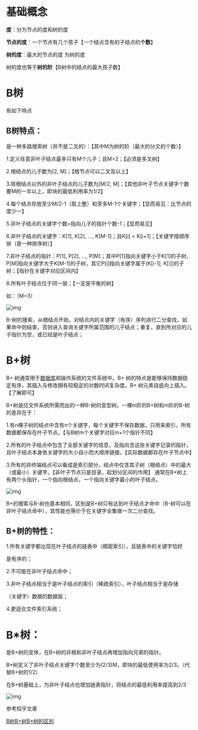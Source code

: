 # 基础概念

**度**：分为节点的度和树的度

**节点的度**：一个节点有几个孩子【一个结点含有的子结点的**个数**】

**树的度**：最大的节点的度 为树的度

树的度也等于**树的阶**【B树中的结点的最大孩子数】

# B树

有如下特点

## B树特点：

是一种多路搜索树（并不是二叉的）：【其中M为树的阶（最大的分叉的个数）】

1.定义任意非叶子结点最多只有M个儿子；且M>2；【必须是多叉树】

2.根结点的儿子数为[2, M]；【根节点可以二叉及以上】

3.除根结点以外的非叶子结点的儿子数为[M/2, M]；【其他非叶子节点关键字个数要M的一半以上，即块的最低利用率为1/2】

4.每个结点存放至少M/2-1（取上整）和至多M-1个关键字；【显而易见：比节点的度少一】

5.非叶子结点的关键字个数=指向儿子的指针个数-1；【显而易见】

6.非叶子结点的关键字：K[1], K[2], …, K[M-1]；且K[i] < K[i+1]；【关键字按顺序排（是一种排序树）】

7.非叶子结点的指针：P[1], P[2], …, P[M]；其中P[1]指向关键字小于K[1]的子树，P[M]指向关键字大于K[M-1]的子树，其它P[i]指向关键字属于(K[i-1], K[i])的子树；【指针在关键字对应区间内】

8.所有叶子结点位于同一层；【一定是平衡的树】

如：（M=3）

![img](https://pic4.zhimg.com/80/v2-c051bfe91da07f2f7e422a23914bc5d3_720w.jpg)

B-树的搜索，从根结点开始，对结点内的关键字（有序）序列进行二分查找，如果命中则结束，否则进入查询关键字所属范围的儿子结点；重复，直到所对应的儿子指针为空，或已经是叶子结点；

# B+树

B+ 树通常用于[数据库](https://link.zhihu.com/?target=http%3A//lib.csdn.net/base/14)和操作系统的文件系统中。B+ 树的特点是能够保持数据稳定有序，其插入与修改拥有较稳定的对数时间复杂度。B+ 树元素自底向上插入。【了解即可】

B+树是应文件系统所需而出的一种B-树的变型树。一棵m阶的B+树和m阶的B-树的差异在于：

1.有n棵子树的结点中含有n个关键字，每个关键字不保存数据，只用来索引，所有数据都保存在叶子节点。【与B树m个关键字对应m+1个指针不同】

2.所有的叶子结点中包含了全部关键字的信息，及指向含这些关键字记录的指针，且叶子结点本身依关键字的大小自小而大顺序链接。【实际数据都存在叶子节点中】

3.所有的非终端结点可以看成是索引部分，结点中仅含其子树（根结点）中的最大（或最小）关键字。【非叶子节点只是目录，起划分区间的作用】
通常在B+树上有两个头指针，一个指向根结点，一个指向关键字最小的叶子结点。

![img](https://pic3.zhimg.com/80/v2-6172fb4f01eae910014f4ec12358b586_720w.jpg)

B+的搜索与B-树也基本相同，区别是B+树只有达到叶子结点才命中（B-树可以在非叶子结点命中），其性能也等价于在关键字全集做一次二分查找。

## B+树的特性：

1.所有关键字都出现在叶子结点的链表中（稠密索引），且链表中的关键字恰好

是有序的；

2.不可能在非叶子结点命中；

3.非叶子结点相当于是叶子结点的索引（稀疏索引），叶子结点相当于是存储

（关键字）数据的数据层；

4.更适合文件索引系统；

# B*树：

是B+树的变体，在B+树的非根和非叶子结点再增加指向兄弟的指针。

B*树定义了非叶子结点关键字个数至少为(2/3)M，即块的最低使用率为2/3。（代替B+树的1/2）

在B+树基础上，为非叶子结点也增加链表指针，将结点的最低利用率提高到2/3

![img](https://pic3.zhimg.com/80/v2-e5840e6c94fef590c50571cf0610e87a_720w.jpg)

参考知乎文章

[B树B+树B*树的区别](https://zhuanlan.zhihu.com/p/98021010)


